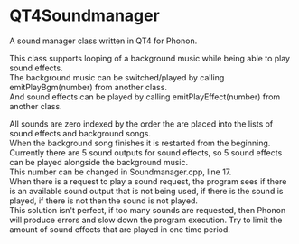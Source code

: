 QT4Soundmanager
===============

A sound manager class written in QT4 for Phonon.  

This class supports looping of a background music while being able to play sound effects.  
The background music can be switched/played by calling emitPlayBgm(number) from another class.  
And sound effects can be played by calling emitPlayEffect(number) from another class.  

All sounds are zero indexed by the order the are placed into the lists of sound effects and background songs.  
When the background song finishes it is restarted from the beginning.  
Currently there are 5 sound outputs for sound effects, so 5 sound effects can be played alongside the background music.  
This number can be changed in Soundmanager.cpp, line 17.  
When there is a request to play a sound request, the program sees if there is an available sound output that is not being used, if there is the sound is played, if there is not then the sound is not played.  
This solution isn't perfect, if too many sounds are requested, then Phonon will produce errors and slow down the program execution. Try to limit the amount of sound effects that are played in one time period.